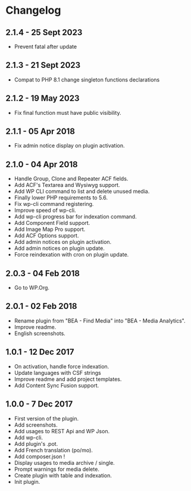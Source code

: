 # Changelog ##

## 2.1.4 - 25 Sept 2023
* Prevent fatal after update

## 2.1.3 - 21 Sept 2023
* Compat to PHP 8.1 change singleton functions declarations

## 2.1.2 - 19 May 2023
* Fix final function must have public visibility.

## 2.1.1 - 05 Apr 2018
* Fix admin notice display on plugin activation.

## 2.1.0 - 04 Apr 2018
* Handle Group, Clone and Repeater ACF fields.
* Add ACF's Textarea and Wysiwyg support.
* Add WP CLI command to list and delete unused media.
* Finally lower PHP requirements to 5.6.
* Fix wp-cli command registering.
* Improve speed of wp-cli.
* Add wp-cli progress bar for indexation command.
* Add Component Field support.
* Add Image Map Pro support.
* Add ACF Options support.
* Add admin notices on plugin activation.
* Add admin notices on plugin update.
* Force reindexation with cron on plugin update.

## 2.0.3 - 04 Feb 2018
* Go to WP.Org.

## 2.0.1 - 02 Feb 2018
* Rename plugin from "BEA - Find Media" into "BEA - Media Analytics".
* Improve readme.
* English screenshots.

## 1.0.1 - 12 Dec 2017
* On activation, handle force indexation.
* Update languages with CSF strings
* Improve readme and add project templates.
* Add Content Sync Fusion support.

## 1.0.0 - 7 Dec 2017
* First version of the plugin.
* Add screenshots.
* Add usages to REST Api and WP Json.
* Add wp-cli.
* Add plugin's .pot.
* Add French translation (po/mo).
* Add composer.json !
* Display usages to media archive / single.
* Prompt warnings for media delete.
* Create plugin with table and indexation.
* Init plugin.
